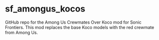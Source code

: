 # sf_amongus_kocos
GitHub repo for the Among Us Crewmates Over Koco mod for Sonic Frontiers. This mod replaces the base Koco models with the red crewmate from Among Us.
